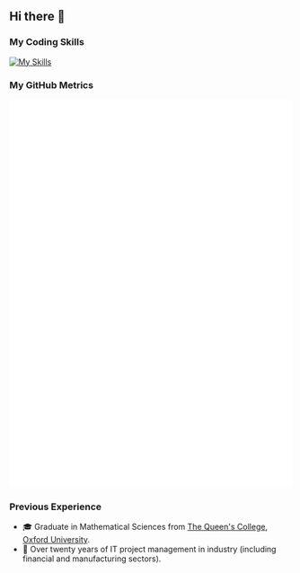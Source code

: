## Hi there 👋

<!--
**parrais/parrais** is a ✨ _special_ ✨ repository because its `README.md` (this file) appears on your GitHub profile.

Here are some ideas to get you started:

- 🔭 I’m currently working on ...
- 🌱 I’m currently learning ...
- 👯 I’m looking to collaborate on ...
- 🤔 I’m looking for help with ...
- 💬 Ask me about ...
- 📫 How to reach me: ...
- 😄 Pronouns: ...
- ⚡ Fun fact: ...
-->

### My Coding Skills

[![My Skills](https://skillicons.dev/icons?i=js,postgres,html,css&theme=light)](https://skillicons.dev)

### My GitHub Metrics

![Metrics](./github-metrics.svg)

### Previous Experience

- 🎓 Graduate in Mathematical Sciences from [The Queen's College](https://www.queens.ox.ac.uk/), [Oxford University](https://www.ox.ac.uk/).
- 🏢 Over twenty years of IT project management in industry (including financial and manufacturing sectors).
